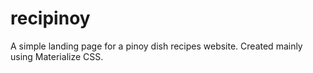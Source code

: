 # recipinoy
A simple landing page for a pinoy dish recipes website.
Created mainly using Materialize CSS.
